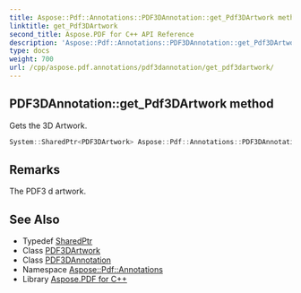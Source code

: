 ```yaml
---
title: Aspose::Pdf::Annotations::PDF3DAnnotation::get_Pdf3DArtwork method
linktitle: get_Pdf3DArtwork
second_title: Aspose.PDF for C++ API Reference
description: 'Aspose::Pdf::Annotations::PDF3DAnnotation::get_Pdf3DArtwork method. Gets the 3D Artwork in C++.'
type: docs
weight: 700
url: /cpp/aspose.pdf.annotations/pdf3dannotation/get_pdf3dartwork/
---
```

## PDF3DAnnotation::get_Pdf3DArtwork method


Gets the 3D Artwork.

```cpp
System::SharedPtr<PDF3DArtwork> Aspose::Pdf::Annotations::PDF3DAnnotation::get_Pdf3DArtwork() const
```

## Remarks


The PDF3 d artwork.
## See Also

* Typedef [SharedPtr](../../../system/sharedptr/)
* Class [PDF3DArtwork](../../pdf3dartwork/)
* Class [PDF3DAnnotation](../)
* Namespace [Aspose::Pdf::Annotations](../../)
* Library [Aspose.PDF for C++](../../../)
